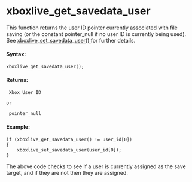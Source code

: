 # xboxlive_get_savedata_user

This function returns the user ID pointer currently associated with file
saving (or the constant pointer_null if no user ID is currently being
used). See [ xboxlive_set_savedata_user()
](xboxlive_set_savedata_user) for further details.

#### Syntax:

``` gml
xboxlive_get_savedata_user();
```

#### Returns:

``` gml
 Xbox User ID

or

 pointer_null
```

#### Example:

``` gml
if (xboxlive_get_savedata_user() != user_id[0])
{
    xboxlive_set_savedata_user(user_id[0]);
}
```

The above code checks to see if a user is currently assigned as the save
target, and if they are not then they are assigned.
